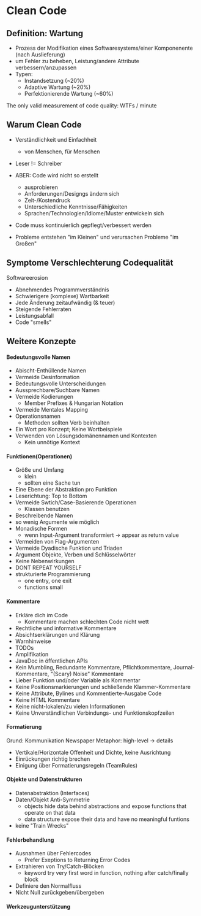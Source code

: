 # Clean Code
## Definition: Wartung
- Prozess der Modifikation eines Softwaresystems/einer Komponenente (nach Auslieferung)
- um Fehler zu beheben, Leistung/andere Attribute verbessern/anzupassen
- Typen:
	- Instandsetzung (~20%)
	- Adaptive Wartung (~20%)
	- Perfektionierende Wartung (~60%)

The only valid measurement of code quality: WTFs / minute

## Warum Clean Code
- Verständlichkeit und Einfachheit
	- von Menschen, für Menschen
- Leser != Schreiber
- ABER: Code wird nicht so erstellt
	- ausprobieren
	- Anforderungen/Designgs ändern sich
	- Zeit-/Kostendruck
	- Unterschiedliche Kenntnisse/Fähigkeiten
	- Sprachen/Technologien/Idiome/Muster entwickeln sich
- Code muss kontinuierlich gepflegt/verbessert werden

- Probleme entstehen "im Kleinen" und verursachen Probleme "im Großen"

## Symptome Verschlechterung Codequalität
Softwareerosion
- Abnehmendes Programmverständnis
- Schwierigere (komplexe) Wartbarkeit
- Jede Änderung zeitaufwändig (& teuer)
- Steigende Fehlerraten
- Leistungsabfall
- Code "smells"

## Weitere Konzepte
#### Bedeutungsvolle Namen
- Abischt-Enthüllende Namen
- Vermeide Desinformation
- Bedeutungsvolle Unterscheidungen
- Aussprechbare/Suchbare Namen
- Vermeide Kodierungen
	- Member Prefixes & Hungarian Notation
- Vermeide Mentales Mapping
- Operationsnamen
	- Methoden sollten Verb beinhalten
- Ein Wort pro Konzept; Keine Wortbeispiele
- Verwenden von Lösungsdomänennamen und Kontexten
	- Kein unnötige Kontext

#### Funktionen(Operationen)
- Größe und Umfang
	- klein
	- sollten eine Sache tun
- Eine Ebene der Abstraktion pro Funktion
- Leserichtung: Top to Bottom
- Vermeide Swtich/Case-Basierende Operationen
	- Klassen benutzen
- Beschreibende Namen
- so wenig Argumente wie möglich
- Monadische Formen
	- wenn Input-Argument transformiert -> appear as return value
- Vermeiden von Flag-Argumenten
- Vermeide Dyadische Funktion und Triaden
- Argument Objekte, Verben und Schlüsselwörter
- Keine Nebenwirkungen
- DONT REPEAT YOURSELF
- strukturierte Programmierung
	- one entry, one exit
	- functions small

#### Kommentare
- Erkläre dich im Code
	- Kommentare machen schlechten Code nicht wett
- Rechtliche und informative Kommentare
- Absichtserklärungen und Klärung
- Warnhinweise
- TODOs
- Amplifikation
- JavaDoc in öffentlichen APIs
- Kein Mumbling, Redundante Kommentare, Pflichtkommentare, Journal-Kommentare, "(Scary) Noise" Kommentare
- Lieber Funktion und/oder Variable als Kommentar
- Keine Positionsmarkierungen und schließende Klammer-Kommentare
- Keine Attribute, Bylines und Kommentierte-Ausgabe Code
- Keine HTML Kommentare
- Keine nicht-lokalen/zu vielen Informationen
- Keine Unverständlichen Verbindungs- und Funktionskopfzeilen

#### Formatierung
Grund: Kommunikation
Newspaper Metaphor: high-level -> details
- Vertikale/Horizontale Offenheit und Dichte, keine Ausrichtung
- Einrückungen richtig brechen
- Einigung über Formatierungsregeln (TeamRules)

#### Objekte und Datenstrukturen
- Datenabstraktion (Interfaces)
- Daten/Objekt Anti-Symmetrie
	- objects hide data behind abstractions and expose functions that operate on that data
	- data structure expose their data and have no meaningful funtions
- keine "Train Wrecks"

#### Fehlerbehandlung
- Ausnahmen über Fehlercodes
	- Prefer Exeptions to Returning Error Codes
- Extrahieren von Try/Catch-Blöcken
	- keyword try very first word in function, nothing after catch/finally block
- Definiere den Normalfluss
- Nicht Null zurückgeben/übergeben

#### Werkzeugunterstützung
